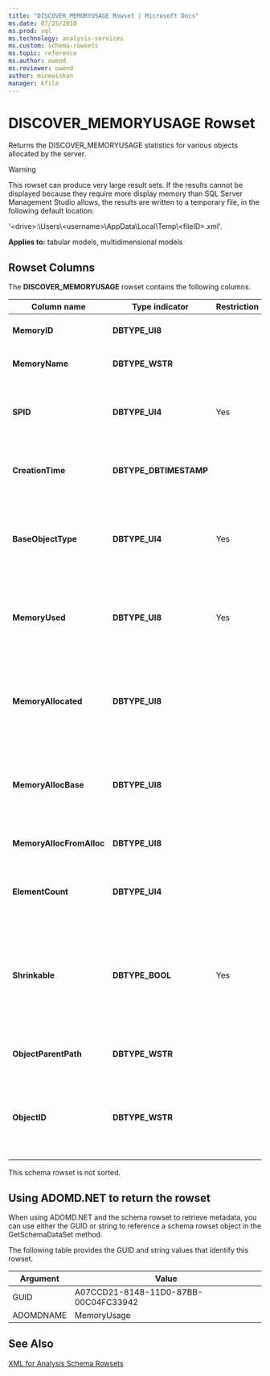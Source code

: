 ```yaml
---
title: "DISCOVER_MEMORYUSAGE Rowset | Microsoft Docs"
ms.date: 07/25/2018
ms.prod: sql
ms.technology: analysis-services
ms.custom: schema-rowsets
ms.topic: reference
ms.author: owend
ms.reviewer: owend
author: minewiskan
manager: kfile
---
```

# DISCOVER_MEMORYUSAGE Rowset

  Returns the DISCOVER_MEMORYUSAGE statistics for various objects allocated by the server.  
  
> [!WARNING]  
>  This rowset can produce very large result sets. If the results cannot be displayed because they require more display memory than SQL Server Management Studio allows, the results are written to a temporary file, in the following default location:  
>   
>  '\<drive>:\Users\\<username\>\AppData\Local\Temp\\<fileID\>.xml'.  
  
 **Applies to:** tabular models, multidimensional models  
  
## Rowset Columns  
 The **DISCOVER_MEMORYUSAGE** rowset contains the following columns.  
  
|Column name|Type indicator|Restriction|Description|  
|-----------------|--------------------|-----------------|-----------------|  
|**MemoryID**|**DBTYPE_UI8**||A number identifying the memory.|  
|**MemoryName**|**DBTYPE_WSTR**||The name of the object owning the memory.|  
|**SPID**|**DBTYPE_UI4**|Yes|The session that allocated the memory. Zero indicates memory not tied to a specific session.|  
|**CreationTime**|**DBTYPE_DBTIMESTAMP**||Either "the time the object was created" or "the time the memory was allocated."|  
|**BaseObjectType**|**DBTYPE_UI4**|Yes|This is a number describing the type of the object. Objects with the same BaseObjectType have the same type.|  
|**MemoryUsed**|**DBTYPE_UI8**|Yes|This is the current size of the object, which may be less than the memory allocated for use by the object.|  
|**MemoryAllocated**|**DBTYPE_UI8**||The amount of memory allocated for use by the object, which may be greater than the amount of memory actually used by the object.|  
|**MemoryAllocBase**|**DBTYPE_UI8**||The bytes initially allocated for the object itself (excluding additional allocations for object contents).|  
|**MemoryAllocFromAlloc**|**DBTYPE_UI8**||The memory allocated for the contents of this object.|  
|**ElementCount**|**DBTYPE_UI4**||For a container object, this is the number of objects contained by that object.|  
|**Shrinkable**|**DBTYPE_BOOL**|Yes|A Boolean that indicates if the memory is shrinkable (can be evicted due to memory pressure). If true, the memory is shrinkable; if false, the memory is not shrinkable.|  
|**ObjectParentPath**|**DBTYPE_WSTR**||A string identifying the full path of this object.|  
|**ObjectID**|**DBTYPE_WSTR**||A string identifying the object. The full path of this object is represented by the string: (ObjectParentPath + '.' + ObjectId).|  
  
 This schema rowset is not sorted.  
  
## Using ADOMD.NET to return the rowset  
 When using ADOMD.NET and the schema rowset to retrieve metadata, you can use either the GUID or string to reference a schema rowset object in the GetSchemaDataSet method.
  
 The following table provides the GUID and string values that identify this rowset.  
  
|Argument|Value|  
|--------------|-----------|  
|GUID|A07CCD21-8148-11D0-87BB-00C04FC33942|  
|ADOMDNAME|MemoryUsage|  
  
## See Also  
 [XML for Analysis Schema Rowsets](xml-for-analysis-schema-rowsets.md)  
  
  
